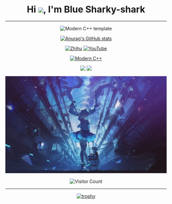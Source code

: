 <!-- 打招呼部分 -->
<h1 align="center">Hi <img src="https://media.giphy.com/media/hvRJCLFzcasrR4ia7z/giphy.gif" width="28">, I'm Blue Sharky-shark</h1>

<hr>

<!-- 标题和社交链接 -->
<div id="title" align="center">

![Modern C++ template][github-sub-title:img]

[![Anurag's GitHub stats](https://github-readme-stats.vercel.app/api?username=Sharky-shark-Blue&show_icons=true&theme=tokyonight)](https://b23.tv/iEJTnPp)

<!-- 社交链接和徽章 -->
[![Zhihu](https://img.shields.io/badge/%E7%9F%A5%E4%B9%8E-mq%E7%99%BD-yellow?style=for-the-badge&logo=zhihu)]()
[![YouTube](https://img.shields.io/badge/YouTube-Video-red?style=for-the-badge&logo=youtube)]()

<!-- 个人特质徽章 -->
[![Modern C++](https://img.shields.io/badge/code-Modern%20C++-blue?style=for-the-badge&logo=c%2B%2B)](https://learn.microsoft.com/zh-cn/cpp/cpp/welcome-back-to-cpp-modern-cpp) 

![](https://img.shields.io/badge/性格-静-red?style=for-the-badge) 
![](https://img.shields.io/badge/爱好-二次元-red?style=for-the-badge)

</div>

<!-- 头像和访问者计数 -->
<p align="center">
  <img src="image/头像.jpg" alt="头像" width="600">
</p>
<p align="center">
  <img src="https://profile-counter.glitch.me/Sharky-shark-Blue/count.svg" alt="Visitor Count">
</p>

<hr>

<!-- 奖杯展示 -->
<div align="center">
  <a href="https://github.com/Sharky-shark-Blue">
    <img src="https://github-profile-trophy.vercel.app/?username=Sharky-shark-Blue&theme=flat" alt="trophy">
  </a>
</div>

[github-sub-title:img]: https://readme-typing-svg.herokuapp.com?font=Segoe+Script&center=true&lines=Sharky-shark-Blue